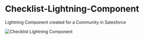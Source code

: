 # Checklist-Lightning-Component
Lightning Component created for a Community in Salesforce


![Checklist Lightning Component](https://imgur.com/Ff8d68q)
